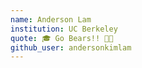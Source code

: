 ```yaml
---
name: Anderson Lam
institution: UC Berkeley
quote: 🎓 Go Bears!! 💙💛
github_user: andersonkimlam
---
```

